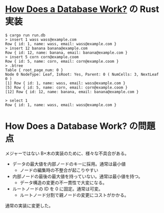 # [How Does a Database Work?](https://cstack.github.io/db_tutorial/) の Rust 実装

```
$ cargo run run.db
> insert 1 wass wass@example.com
Row { id: 1, name: wass, email: wass@example.com }
> insert 12 banana banana@example.com
Row { id: 12, name: banana, email: banana@example.com }
> insert 5 corn corn@example.coom
Row { id: 5, name: corn, email: corn@example.coom }
> .btree
Table { root_page_num: 0 }
Node 0 NodeType: Leaf, IsRoot: Yes, Parent: 0 ( NumCells: 3, NextLeaf 0 )
[1] Row { id: 1, name: wass, email: wass@example.com }
[5] Row { id: 5, name: corn, email: corn@example.coom }
[12] Row { id: 12, name: banana, email: banana@example.com }

> select 1
Row { id: 1, name: wass, email: wass@example.com }
```

# How Does a Database Work? の問題点

メジャーではない B+木の実装のために、様々な不具合がある。

- データの最大値を内部ノードのキーに採用。通常は最小値
  - ノードの編集時の不整合が起こりやすい
- 内部ノードの最後の最大値を持っていない。通常は最小値を持つ。
  - データ構造の変更の不一貫性で大変になる。
- ルートノードの ID を 0 に固定。通常は可変。
  - ルートノード分割で親ノードの変更にコストがかかる。

通常の実装に変更した。
